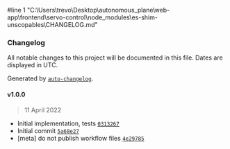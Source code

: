 #line 1 "C:\\Users\\trevo\\Desktop\\autonomous_plane\\web-app\\frontend\\servo-control\\node_modules\\es-shim-unscopables\\CHANGELOG.md"
### Changelog

All notable changes to this project will be documented in this file. Dates are displayed in UTC.

Generated by [`auto-changelog`](https://github.com/CookPete/auto-changelog).

#### v1.0.0

> 11 April 2022

- Initial implementation, tests [`0313267`](https://github.com/ljharb/es-shim-unscopables/commit/03132672560a06df8a36685c1688793d445ea034)
- Initial commit [`5a68e27`](https://github.com/ljharb/es-shim-unscopables/commit/5a68e27e8f11d8b453c00e9239b35ec8795c850e)
- [meta] do not publish workflow files [`4e29785`](https://github.com/ljharb/es-shim-unscopables/commit/4e2978541c25ce590589d5f23f311af6ca3618a7)
